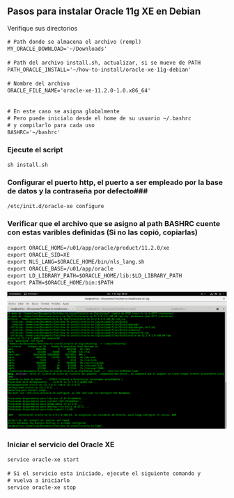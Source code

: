 ## Pasos para instalar Oracle 11g XE en Debian ##

Verifique sus directorios

	# Path donde se almacena el archivo (rempl)
	MY_ORACLE_DOWNLOAD='~/Downloads'
	
	# Path del archivo install.sh, actualizar, si se mueve de PATH
	PATH_ORACLE_INSTALL='~/how-to-install/oracle-xe-11g-debian'

	# Nombre del archivo
	ORACLE_FILE_NAME='oracle-xe-11.2.0-1.0.x86_64'
	

	# En este caso se asigna globalmente
	# Pero puede inicialo desde el home de su usuario ~/.bashrc
	# y compilarlo para cada uso
	BASHRC='~/bashrc'


### Ejecute el script ###

	sh install.sh


### Configurar el puerto http, el puerto a ser empleado por la base de datos y la contraseña por defecto###
	
	/etc/init.d/oracle-xe configure

### Verificar que el archivo que se asigno al path BASHRC cuente con estas varibles definidas (Si no las copió, copiarlas) ### 


	export ORACLE_HOME=/u01/app/oracle/product/11.2.0/xe
	export ORACLE_SID=XE
	export NLS_LANG=$ORACLE_HOME/bin/nls_lang.sh
	export ORACLE_BASE=/u01/app/oracle
	export LD_LIBRARY_PATH=$ORACLE_HOME/lib:$LD_LIBRARY_PATH
	export PATH=$ORACLE_HOME/bin:$PATH

<center><img src="screen-install.png" width="640"></center>

### Iniciar el servicio del Oracle XE ###

	service oracle-xe start

	# Si el servicio esta iniciado, ejecute el siguiente comando y 
	# vuelva a iniciarlo
	service oracle-xe stop


